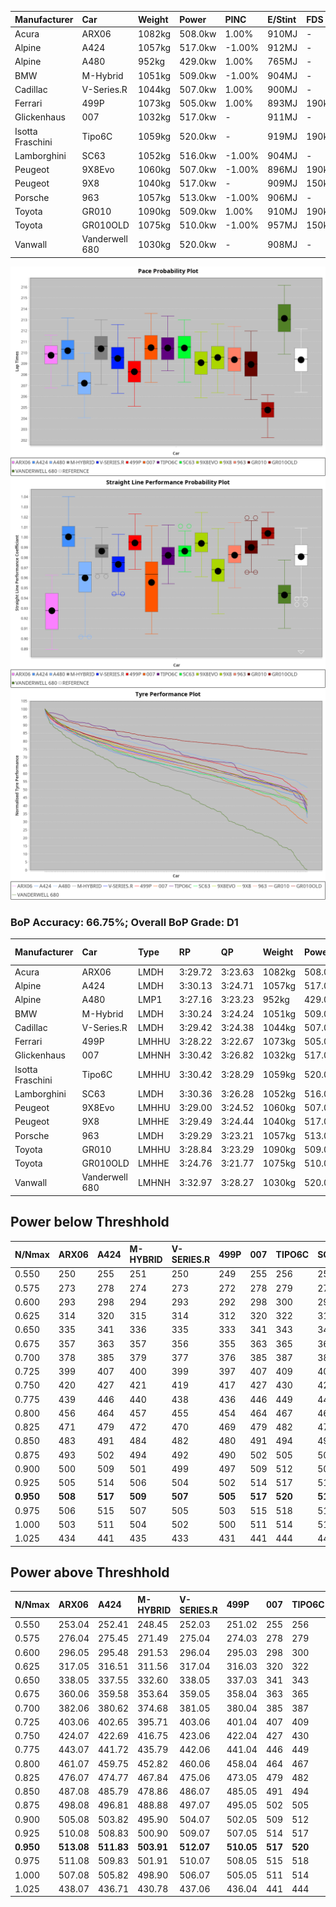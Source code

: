 | Manufacturer     | Car            | Weight | Power   | PINC    | E/Stint | FDS     |
|:-|:-|:-|:-|:-|:-|:-|
| Acura            | ARX06          | 1082kg | 508.0kw | 1.00%   | 910MJ   |    -    |
| Alpine           | A424           | 1057kg | 517.0kw | -1.00%  | 912MJ   |    -    |
| Alpine           | A480           | 952kg  | 429.0kw | 1.00%   | 765MJ   |    -    |
| BMW              | M-Hybrid       | 1051kg | 509.0kw | -1.00%  | 904MJ   |    -    |
| Cadillac         | V-Series.R     | 1044kg | 507.0kw | 1.00%   | 900MJ   |    -    |
| Ferrari          | 499P           | 1073kg | 505.0kw | 1.00%   | 893MJ   | 190kph  |
| Glickenhaus      | 007            | 1032kg | 517.0kw |    -    | 911MJ   |    -    |
| Isotta Fraschini | Tipo6C         | 1059kg | 520.0kw |    -    | 919MJ   | 190kph  |
| Lamborghini      | SC63           | 1052kg | 516.0kw | -1.00%  | 904MJ   |    -    |
| Peugeot          | 9X8Evo         | 1060kg | 507.0kw | -1.00%  | 896MJ   | 190kph  |
| Peugeot          | 9X8            | 1040kg | 517.0kw |    -    | 909MJ   | 150kph  |
| Porsche          | 963            | 1057kg | 513.0kw | -1.00%  | 906MJ   |    -    |
| Toyota           | GR010          | 1090kg | 509.0kw | 1.00%   | 910MJ   | 190kph  |
| Toyota           | GR010OLD       | 1075kg | 510.0kw | -1.00%  | 957MJ   | 150kph  |
| Vanwall          | Vanderwell 680 | 1030kg | 520.0kw |    -    | 908MJ   |    -    |

![PACECHART](./IMG/ACOMETHOD.png)
![STRAIGHTLINEPERFORMANCECHART](./IMG/ACOMETHOD_sp.png)
![TYREPERFORMANCECHART](./IMG/ACOMETHOD_tw.png)

### BoP Accuracy: 66.75%; Overall BoP Grade: D1
| Manufacturer     | Car            | Type  | RP      | QP      | Weight | Power¹  | Threshhold | PINC    | Power²   | E/Stint | AVG Vmax  | FDS     | RDLC | L/Stint | BOP-Grade | Model Accuracy | Model Points | Match%  | SimDiff |
|:-|:-|:-|:-|:-|:-|:-|:-|:-|:-|:-|:-|:-|:-|:-|:-|:-|:-|:-|:-|
| Acura            | ARX06          | LMDH  | 3:29.72 | 3:23.63 | 1082kg | 508.0kw | 210.0kph   | 1.00%   | 513.10kw |  910MJ  | 319.92kph |    -    | 0.99 | 12      | +B2       | 100.00%        | 996          | 80.75%  | #       |
| Alpine           | A424           | LMDH  | 3:30.13 | 3:24.71 | 1057kg | 517.0kw | 210.0kph   | -1.00%  | 511.80kw |  912MJ  | 334.00kph |    -    | 1.00 | 12      | +C1       | 99.61%         | 762          | 78.98%  | #       |
| Alpine           | A480           | LMP1  | 3:27.16 | 3:23.23 |  952kg | 429.0kw | 210.0kph   | 1.00%   | 433.30kw |  765MJ  | 324.30kph |    -    | 0.97 | 11      | -Ω1       | 100.00%        | 1173         | 40.95%  | #       |
| BMW              | M-Hybrid       | LMDH  | 3:30.24 | 3:24.24 | 1051kg | 509.0kw | 210.0kph   | -1.00%  | 503.90kw |  904MJ  | 330.87kph |    -    | 1.00 | 12      | +B2       | 100.00%        | 1826         | 81.19%  | #       |
| Cadillac         | V-Series.R     | LMDH  | 3:29.42 | 3:24.38 | 1044kg | 507.0kw | 210.0kph   | 1.00%   | 512.10kw |  900MJ  | 329.62kph |    -    | 1.02 | 12      | ~A1       | 99.00%         | 3184         | 99.88%  | #       |
| Ferrari          | 499P           | LMHHU | 3:28.22 | 3:22.67 | 1073kg | 505.0kw | 210.0kph   | 1.00%   | 510.10kw |  893MJ  | 331.32kph | 190kph  | 1.02 | 12      | -C2       | 98.07%         | 3550         | 74.41%  | #       |
| Glickenhaus      | 007            | LMHNH | 3:30.42 | 3:26.82 | 1032kg | 517.0kw | 210.0kph   |    -    | 517.00kw |  911MJ  | 328.18kph |    -    | 0.97 | 12      | +C2       | 94.48%         | 2311         | 70.50%  | #       |
| Isotta Fraschini | Tipo6C         | LMHHU | 3:30.42 | 3:28.29 | 1059kg | 520.0kw | 210.0kph   |    -    | 520.00kw |  919MJ  | 331.61kph | 190kph  | 1.04 | 12      | +Ω1       | 96.81%         | 91           | 37.67%  | #       |
| Lamborghini      | SC63           | LMDH  | 3:30.36 | 3:26.28 | 1052kg | 516.0kw | 210.0kph   | -1.00%  | 510.80kw |  904MJ  | 331.39kph |    -    | 1.04 | 12      | +C2       | 100.00%        | 529          | 74.96%  | #       |
| Peugeot          | 9X8Evo         | LMHHU | 3:29.00 | 3:24.52 | 1060kg | 507.0kw | 210.0kph   | -1.00%  | 501.90kw |  896MJ  | 331.57kph | 190kph  | 0.99 | 12      | -A2       | 99.21%         | 377          | 91.71%  | #       |
| Peugeot          | 9X8            | LMHHE | 3:29.49 | 3:24.44 | 1040kg | 517.0kw | 210.0kph   |    -    | 517.00kw |  909MJ  | 329.52kph | 150kph  | 1.02 | 12      | ~A1       | 99.52%         | 4561         | 100.00% | #       |
| Porsche          | 963            | LMDH  | 3:29.29 | 3:23.21 | 1057kg | 513.0kw | 210.0kph   | -1.00%  | 507.90kw |  906MJ  | 330.50kph |    -    | 1.00 | 12      | ~A1       | 99.96%         | 10176        | 100.00% | #       |
| Toyota           | GR010          | LMHHU | 3:28.84 | 3:23.29 | 1090kg | 509.0kw | 210.0kph   | 1.00%   | 514.10kw |  910MJ  | 329.89kph | 190kph  | 1.00 | 12      | -A2       | 99.95%         | 5509         | 90.22%  | #       |
| Toyota           | GR010OLD       | LMHHE | 3:24.76 | 3:21.77 | 1075kg | 510.0kw | 210.0kph   | -1.00%  | 504.90kw |  957MJ  | 332.77kph | 150kph  | 1.01 | 12      | -Ω2       | 100.00%        | 351          | -41.45% | #       |
| Vanwall          | Vanderwell 680 | LMHNH | 3:32.97 | 3:28.27 | 1030kg | 520.0kw | 210.0kph   |    -    | 520.00kw |  908MJ  | 326.50kph |    -    | 1.01 | 12      | +Ω1       | 99.23%         | 387          | 21.55%  | #       |

## Power below Threshhold
| N/Nmax    | ARX06   | A424    | M-HYBRID | V-SERIES.R | 499P    | 007     | TIPO6C  | SC63    | 9X8EVO  | 9X8     | 963     | GR010   | GR010OLD | VANDERWELL 680 | ​     | RPM      | A480       |
|:-|:-|:-|:-|:-|:-|:-|:-|:-|:-|:-|:-|:-|:-|:-|:-|:-|:-|
|  0.550    |  250    |  255    |  251     |  250       |  249    |  255    |  256    |  254    |  250    |  255    |  253    |  251    |  251     |  256           |  ​    |   --     |  0.00      |
|  0.575    |  273    |  278    |  274     |  273       |  272    |  278    |  279    |  277    |  273    |  278    |  276    |  274    |  274     |  279           |  ​    |   --     |  0.00      |
|  0.600    |  293    |  298    |  294     |  293       |  292    |  298    |  300    |  298    |  293    |  298    |  296    |  294    |  295     |  300           |  ​    |   --     |  0.00      |
|  0.625    |  314    |  320    |  315     |  314       |  312    |  320    |  322    |  319    |  314    |  320    |  317    |  315    |  316     |  322           |  ​    |   --     |  0.00      |
|  0.650    |  335    |  341    |  336     |  335       |  333    |  341    |  343    |  340    |  335    |  341    |  338    |  336    |  337     |  343           |  ​    |   --     |  0.00      |
|  0.675    |  357    |  363    |  357     |  356       |  355    |  363    |  365    |  362    |  356    |  363    |  360    |  357    |  358     |  365           |  ​    |   --     |  0.00      |
|  0.700    |  378    |  385    |  379     |  377       |  376    |  385    |  387    |  384    |  377    |  385    |  382    |  379    |  380     |  387           |  ​    |   --     |  0.00      |
|  0.725    |  399    |  407    |  400     |  399       |  397    |  407    |  409    |  406    |  399    |  407    |  403    |  400    |  401     |  409           |  ​    |   --     |  0.00      |
|  0.750    |  420    |  427    |  421     |  419       |  417    |  427    |  430    |  427    |  419    |  427    |  424    |  421    |  422     |  430           |  ​    |   --     |  0.00      |
|  0.775    |  439    |  446    |  440     |  438       |  436    |  446    |  449    |  446    |  438    |  446    |  443    |  440    |  441     |  449           |  ​    |  5000    |  252.53    |
|  0.800    |  456    |  464    |  457     |  455       |  454    |  464    |  467    |  463    |  455    |  464    |  461    |  457    |  458     |  467           |  ​    |  5500    |  298.62    |
|  0.825    |  471    |  479    |  472     |  470       |  469    |  479    |  482    |  478    |  470    |  479    |  476    |  472    |  473     |  482           |  ​    |  6000    |  333.70    |
|  0.850    |  483    |  491    |  484     |  482       |  480    |  491    |  494    |  490    |  482    |  491    |  487    |  484    |  485     |  494           |  ​    |  6500    |  376.79    |
|  0.875    |  493    |  502    |  494     |  492       |  490    |  502    |  505    |  501    |  492    |  502    |  498    |  494    |  495     |  505           |  ​    |  7000    |  420.88    |
|  0.900    |  500    |  509    |  501     |  499       |  497    |  509    |  512    |  508    |  499    |  509    |  505    |  501    |  502     |  512           |  ​    |  7500    |  431.90    |
|  0.925    |  505    |  514    |  506     |  504       |  502    |  514    |  517    |  513    |  504    |  514    |  510    |  506    |  507     |  517           |  ​    |  8000    |  427.89    |
| **0.950** | **508** | **517** | **509**  | **507**    | **505** | **517** | **520** | **516** | **507** | **517** | **513** | **509** | **510**  | **520**        | **​** | **8500** | **430.90** |
|  0.975    |  506    |  515    |  507     |  505       |  503    |  515    |  518    |  514    |  505    |  515    |  511    |  507    |  508     |  518           |  ​    |  9000    |  215.45    |
|  1.000    |  503    |  511    |  504     |  502       |  500    |  511    |  514    |  510    |  502    |  511    |  507    |  504    |  505     |  514           |  ​    |   --     |  0.00      |
|  1.025    |  434    |  441    |  435     |  433       |  431    |  441    |  444    |  441    |  433    |  441    |  438    |  435    |  436     |  444           |  ​    |   --     |  0.00      |

## Power above Threshhold
| N/Nmax    | ARX06      | A424       | M-HYBRID   | V-SERIES.R | 499P       | 007     | TIPO6C  | SC63       | 9X8EVO     | 9X8     | 963        | GR010      | GR010OLD   | VANDERWELL 680 | ​     | RPM      | A480       |
|:-|:-|:-|:-|:-|:-|:-|:-|:-|:-|:-|:-|:-|:-|:-|:-|:-|:-|
|  0.550    |  253.04    |  252.41    |  248.45    |  252.03    |  251.02    |  255    |  256    |  251.41    |  247.46    |  255    |  250.43    |  253.04    |  248.44    |  256           |  ​    |   --     |  0.00      |
|  0.575    |  276.04    |  275.45    |  271.49    |  275.04    |  274.03    |  278    |  279    |  274.45    |  270.50    |  278    |  273.47    |  276.05    |  271.48    |  279           |  ​    |   --     |  0.00      |
|  0.600    |  296.05    |  295.48    |  291.53    |  296.04    |  295.03    |  298    |  300    |  295.49    |  290.54    |  298    |  293.50    |  297.05    |  291.52    |  300           |  ​    |   --     |  0.00      |
|  0.625    |  317.05    |  316.51    |  311.56    |  317.04    |  316.03    |  320    |  322    |  316.52    |  310.58    |  320    |  314.54    |  318.06    |  312.56    |  322           |  ​    |   --     |  0.00      |
|  0.650    |  338.05    |  337.55    |  332.60    |  338.05    |  337.03    |  341    |  343    |  337.56    |  331.61    |  341    |  335.57    |  339.06    |  333.59    |  343           |  ​    |   --     |  0.00      |
|  0.675    |  360.06    |  359.58    |  353.64    |  359.05    |  358.04    |  363    |  365    |  358.59    |  352.65    |  363    |  356.61    |  361.06    |  354.63    |  365           |  ​    |   --     |  0.00      |
|  0.700    |  382.06    |  380.62    |  374.68    |  381.05    |  380.04    |  385    |  387    |  380.63    |  373.69    |  385    |  377.65    |  383.07    |  375.67    |  387           |  ​    |   --     |  0.00      |
|  0.725    |  403.06    |  402.65    |  395.71    |  403.06    |  401.04    |  407    |  409    |  401.66    |  394.73    |  407    |  399.68    |  404.07    |  396.71    |  409           |  ​    |   --     |  0.00      |
|  0.750    |  424.07    |  422.69    |  416.75    |  423.06    |  422.04    |  427    |  430    |  422.70    |  414.77    |  427    |  419.72    |  425.07    |  416.74    |  430           |  ​    |   --     |  0.00      |
|  0.775    |  443.07    |  441.72    |  435.79    |  442.06    |  441.04    |  446    |  449    |  441.73    |  433.80    |  446    |  438.75    |  444.08    |  435.78    |  449           |  ​    |  5000    |  252.53    |
|  0.800    |  461.07    |  459.75    |  452.82    |  460.06    |  458.04    |  464    |  467    |  458.75    |  450.84    |  464    |  455.78    |  462.08    |  453.81    |  467           |  ​    |  5500    |  298.62    |
|  0.825    |  476.07    |  474.77    |  467.84    |  475.06    |  473.05    |  479    |  482    |  473.78    |  465.86    |  479    |  470.81    |  477.08    |  468.84    |  482           |  ​    |  6000    |  333.70    |
|  0.850    |  487.08    |  485.79    |  478.86    |  486.07    |  485.05    |  491    |  494    |  485.80    |  476.88    |  491    |  482.83    |  488.09    |  479.86    |  494           |  ​    |  6500    |  376.79    |
|  0.875    |  498.08    |  496.81    |  488.88    |  497.07    |  495.05    |  502    |  505    |  495.82    |  486.90    |  502    |  492.84    |  499.09    |  489.87    |  505           |  ​    |  7000    |  420.88    |
|  0.900    |  505.08    |  503.82    |  495.90    |  504.07    |  502.05    |  509    |  512    |  502.83    |  493.92    |  509    |  499.86    |  506.09    |  496.89    |  512           |  ​    |  7500    |  431.90    |
|  0.925    |  510.08    |  508.83    |  500.90    |  509.07    |  507.05    |  514    |  517    |  507.84    |  498.92    |  514    |  504.86    |  511.09    |  501.89    |  517           |  ​    |  8000    |  427.89    |
| **0.950** | **513.08** | **511.83** | **503.91** | **512.07** | **510.05** | **517** | **520** | **510.84** | **501.93** | **517** | **507.87** | **514.09** | **504.90** | **520**        | **​** | **8500** | **430.90** |
|  0.975    |  511.08    |  509.83    |  501.91    |  510.07    |  508.05    |  515    |  518    |  508.84    |  499.93    |  515    |  505.87    |  512.09    |  502.90    |  518           |  ​    |  9000    |  215.45    |
|  1.000    |  507.08    |  505.82    |  498.90    |  506.07    |  505.05    |  511    |  514    |  505.83    |  496.92    |  511    |  502.86    |  508.09    |  499.89    |  514           |  ​    |   --     |  0.00      |
|  1.025    |  438.07    |  436.71    |  430.78    |  437.06    |  436.04    |  441    |  444    |  436.72    |  428.79    |  441    |  433.74    |  439.08    |  430.77    |  444           |  ​    |   --     |  0.00      |
